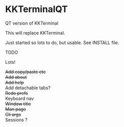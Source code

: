 # KKTerminalQT
QT version of KKTerminal

This will replace KKTerminal.

Just started so lots to do, but usable.
See INSTALL file.

TODO

Lots!

<s>Add copy/paste etc<br>
Add about<br>
Add help<br></s>
Add detachable tabs?<br>
<s>Redo prefs</s><br>
Keyboard nav<br>
<s>Window title<br></s>
<s>Man page</s><br>
<s>Cli args<br></s>
Sessions ?<br>


